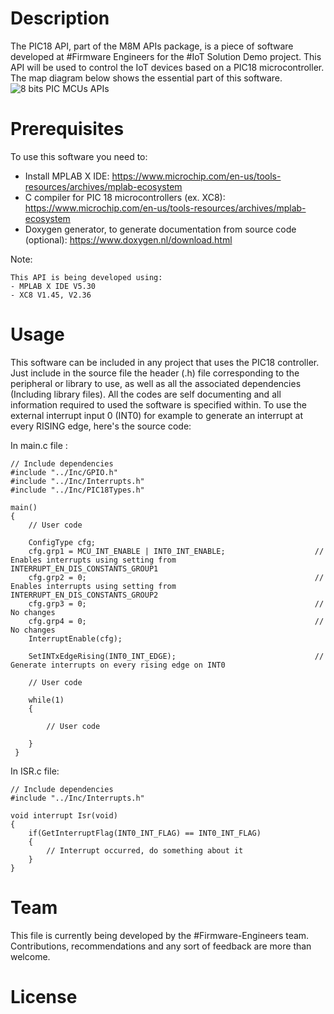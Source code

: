 # Description
The PIC18 API, part of the M8M APIs package, is a piece of software developed at #Firmware Engineers for the #IoT Solution Demo project.
This API will be used to control the IoT devices based on a PIC18 microcontroller. The map diagram below shows the essential part of this software.
![8 bits PIC MCUs APIs](https://user-images.githubusercontent.com/56833496/216124836-c35804fc-3d32-4546-a4b1-8ea82ccd52b8.png)
# Prerequisites
To use this software you need to:
- Install MPLAB X IDE: https://www.microchip.com/en-us/tools-resources/archives/mplab-ecosystem
- C compiler for PIC 18 microcontrollers (ex. XC8): https://www.microchip.com/en-us/tools-resources/archives/mplab-ecosystem
- Doxygen generator, to generate documentation from source code (optional): https://www.doxygen.nl/download.html

Note: 
```
This API is being developed using:
- MPLAB X IDE V5.30
- XC8 V1.45, V2.36
```

# Usage
This software can be included in any project that uses the PIC18 controller. 
Just include in the source file the header (.h) file corresponding to the peripheral or library to use, as well
as all the associated dependencies (Including library files). 
All the codes are self documenting and all information required to used the software is specified within.
To use the external interrupt input 0 (INT0) for example to generate an interrupt at every RISING edge, here's the source code:

In main.c file :
```
// Include dependencies
#include "../Inc/GPIO.h"
#include "../Inc/Interrupts.h"
#include "../Inc/PIC18Types.h"

main()
{	
	// User code
	
	ConfigType cfg;
	cfg.grp1 = MCU_INT_ENABLE | INT0_INT_ENABLE;                    // Enables interrupts using setting from INTERRUPT_EN_DIS_CONSTANTS_GROUP1
	cfg.grp2 = 0;                   								// Enables interrupts using setting from INTERRUPT_EN_DIS_CONSTANTS_GROUP2
	cfg.grp3 = 0;                                                   // No changes
	cfg.grp4 = 0;          											// No changes
	InterruptEnable(cfg);
	
    SetINTxEdgeRising(INT0_INT_EDGE);                             	// Generate interrupts on every rising edge on INT0 
    
	// User code
	
    while(1)
    {
        
		// User code
			
    }
 }
```

In ISR.c file:
```
// Include dependencies
#include "../Inc/Interrupts.h"

void interrupt Isr(void)
{
    if(GetInterruptFlag(INT0_INT_FLAG) == INT0_INT_FLAG)
    {
        // Interrupt occurred, do something about it
    }
}
```

# Team

This file is currently being developed by the #Firmware-Engineers team. Contributions,
recommendations and any sort of feedback are more than welcome.

# License